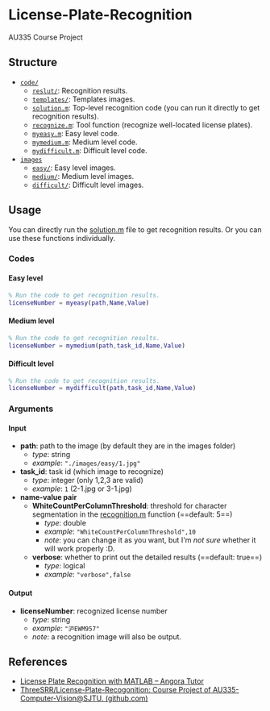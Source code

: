 # License-Plate-Recognition

AU335 Course Project

## Structure

- [`code/`](./code/)
  - [`reslut/`](./code/result/): Recognition results.
  - [`templates/`](./code/templates/): Templates images.
  - [`solution.m`](./code/solution.m): Top-level recognition code (you can run it directly to get recognition results).
  - [`recognize.m`](./code/recognize.m): Tool function (recognize well-located license plates).
  - [`myeasy.m`](./code/myeasy.m): Easy level code.
  - [`mymedium.m`](./code/mymedium.m): Medium level code.
  - [`mydifficult.m`](./code/mydifficult.m): Difficult level code.
- [`images`](./images/)
  - [`easy/`](./images/easy/): Easy level images.
  - [`medium/`](./images/medium/): Medium level images.
  - [`difficult/`](./images/difficult/): Difficult level images.
  
## Usage

You can directly run the [solution.m](./code/solution.m) file to get recognition results. Or you can use these functions individually.

### Codes

#### Easy level

```matlab
% Run the code to get recognition results.
licenseNumber = myeasy(path,Name,Value)
```

#### Medium level

```matlab
% Run the code to get recognition results.
licenseNumber = mymedium(path,task_id,Name,Value)
```

#### Difficult level

```matlab
% Run the code to get recognition results.
licenseNumber = mydifficult(path,task_id,Name,Value)
```

### Arguments

#### Input

- **path**: path to the image (by default they are in the images folder)
  - _type_: string 
  - _example_: `"./images/easy/1.jpg"`
- **task_id**: task id (which image to recognize)
  - _type_: integer (only 1,2,3 are valid)
  - _example_: `1` (2-1.jpg or 3-1.jpg)
- **name-value pair**
  - **WhiteCountPerColumnThreshold**: threshold for character segmentation in the [recognition.m](./code/recognize.m) function (==default: 5==)
    - _type_: double
    - _example_: `"WhiteCountPerColumnThreshold",10`
    - _note_: you can change it as you want, but I'm _not sure_ whether it will work properly :D.
  - **verbose**: whether to print out the detailed results (==default: true==)
    - _type_: logical
    - _example_: `"verbose",false`

#### Output

- **licenseNumber**: recognized license number
  - _type_: string
  - _example_: `"沪EWM957"`
  - _note_: a recognition image will also be output.

## References

- [License Plate Recognition with MATLAB – Angora Tutor](https://angoratutor.com/license-plate-recognition-with-matlab)
- [ThreeSRR/License-Plate-Recogonition: Course Project of AU335-Computer-Vision@SJTU. (github.com)](https://github.com/ThreeSRR/License-Plate-Recogonition)
